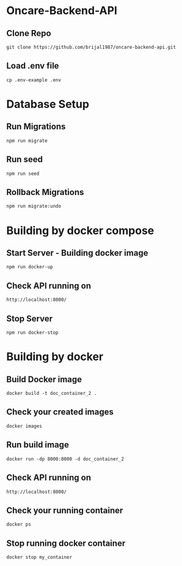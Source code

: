 # Oncare-Backend-API

## Clone Repo
`git clone https://github.com/brijal1987/oncare-backend-api.git`

## Load .env file
`cp .env-example .env`

# Database Setup
## Run Migrations
`npm run migrate`

## Run seed
`npm run seed`

## Rollback Migrations
`npm run migrate:undo`

# Building by docker compose

## Start Server - Building docker image
`npm run docker-up`

## Check API running on
`http://localhost:8000/`

## Stop Server
`npm run docker-stop`


# Building by docker

## Build Docker image
`docker build -t doc_container_2 .`

## Check your created images
`docker images`

## Run build image
`docker run -dp 8000:8000 -d doc_container_2`

## Check API running on
`http://localhost:8000/`

## Check your running container
`docker ps`

## Stop running docker container
`docker stop my_container`
